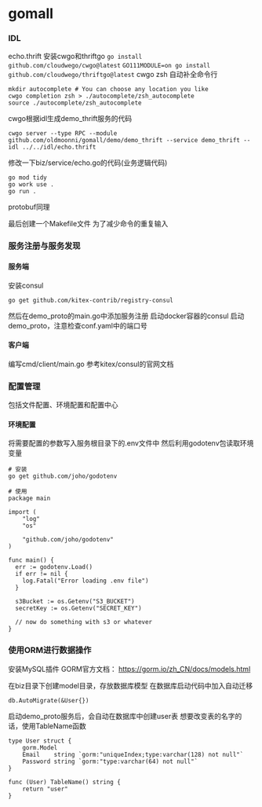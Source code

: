# gomall

### IDL
echo.thrift 安装cwgo和thriftgo
`go install github.com/cloudwego/cwgo@latest`
`GO111MODULE=on go install github.com/cloudwego/thriftgo@latest`
cwgo zsh 自动补全命令行
```
mkdir autocomplete # You can choose any location you like
cwgo completion zsh > ./autocomplete/zsh_autocomplete
source ./autocomplete/zsh_autocomplete
```
cwgo根据idl生成demo_thrift服务的代码
```
cwgo server --type RPC --module github.com/oldmoonni/gomall/demo/demo_thrift --service demo_thrift --idl ../../idl/echo.thrift
```
修改一下biz/service/echo.go的代码(业务逻辑代码)
```
go mod tidy
go work use .
go run .
```
protobuf同理

最后创建一个Makefile文件 为了减少命令的重复输入
 

### 服务注册与服务发现
#### 服务端
安装consul
```
go get github.com/kitex-contrib/registry-consul
```
然后在demo_proto的main.go中添加服务注册
启动docker容器的consul
启动demo_proto，注意检查conf.yaml中的端口号 
#### 客户端
编写cmd/client/main.go 参考kitex/consul的官网文档

### 配置管理
包括文件配置、环境配置和配置中心
#### 环境配置
将需要配置的参数写入服务根目录下的.env文件中
然后利用godotenv包读取环境变量
```
# 安装
go get github.com/joho/godotenv
```
```
# 使用
package main

import (
    "log"
    "os"

    "github.com/joho/godotenv"
)

func main() {
  err := godotenv.Load()
  if err != nil {
    log.Fatal("Error loading .env file")
  }

  s3Bucket := os.Getenv("S3_BUCKET")
  secretKey := os.Getenv("SECRET_KEY")

  // now do something with s3 or whatever
}
```

### 使用ORM进行数据操作
安装MySQL插件
GORM官方文档：
https://gorm.io/zh_CN/docs/models.html

在biz目录下创建model目录，存放数据库模型
在数据库启动代码中加入自动迁移
```
db.AutoMigrate(&User{})
```
启动demo_proto服务后，会自动在数据库中创建user表
想要改变表的名字的话，使用TableName函数
```
type User struct {
	gorm.Model
	Email    string `gorm:"uniqueIndex;type:varchar(128) not null"`
	Password string `gorm:"type:varchar(64) not null"`
}

func (User) TableName() string {
	return "user"
}
```